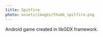 ```yaml
---
title: Spitfire
photo: assets/images/thumb_spitfire.png
---
```


Android game created in libGDX framework.
